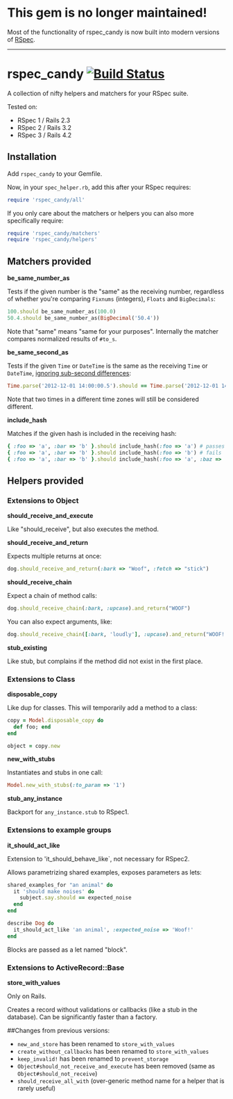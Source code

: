 # This gem is no longer maintained!

Most of the functionality of rspec_candy is now built into modern versions of [RSpec](http://rspec.info/).

------

rspec_candy [![Build Status](https://secure.travis-ci.org/makandra/rspec_candy.png?branch=master)](https://travis-ci.org/makandra/rspec_candy)
==========================================

A collection of nifty helpers and matchers for your RSpec suite.

Tested on:

- RSpec 1 / Rails 2.3
- RSpec 2 / Rails 3.2
- RSpec 3 / Rails 4.2


## Installation

Add `rspec_candy` to your Gemfile.

Now, in your `spec_helper.rb`, add this after your RSpec requires:

```ruby
require 'rspec_candy/all'
```

If you only care about the matchers or helpers you can also more specifically require:

```ruby
require 'rspec_candy/matchers'
require 'rspec_candy/helpers'
```

## Matchers provided

**be_same_number_as**

  Tests if the given number is the "same" as the receiving number, regardless of whether you're comparing `Fixnums` (integers), `Floats` and `BigDecimals`:

```ruby
100.should be_same_number_as(100.0)
50.4.should be_same_number_as(BigDecimal('50.4'))
```

  Note that "same" means "same for your purposes". Internally the matcher compares normalized results of `#to_s`.

**be_same_second_as**

  Tests if the given `Time` or `DateTime` is the same as the receiving `Time` or `DateTime`, [ignoring sub-second differences](https://makandracards.com/makandra/1057-why-two-ruby-time-objects-are-not-equal-although-they-appear-to-be):

```ruby
Time.parse('2012-12-01 14:00:00.5').should == Time.parse('2012-12-01 14:00')
```

  Note that two times in a different time zones will still be considered different.

**include_hash**

  Matches if the given hash is included in the receiving hash:

```ruby
{ :foo => 'a', :bar => 'b' }.should include_hash(:foo => 'a') # passes
{ :foo => 'a', :bar => 'b' }.should include_hash(:foo => 'b') # fails
{ :foo => 'a', :bar => 'b' }.should include_hash(:foo => 'a', :baz => 'c') # fails
```

## Helpers provided


### Extensions to **Object**

**should_receive_and_execute**

  Like "should_receive", but also executes the method.


**should_receive_and_return**

  Expects multiple returns at once:

```ruby
dog.should_receive_and_return(:bark => "Woof", :fetch => "stick")
```

**should_receive_chain**

  Expect a chain of method calls:

```ruby
dog.should_receive_chain(:bark, :upcase).and_return("WOOF")
```

  You can also expect arguments, like:

```ruby
dog.should_receive_chain([:bark, 'loudly'], :upcase).and_return("WOOF!!!")
```      
 
**stub_existing**
  
  Like stub, but complains if the method did not exist in the first place.


### Extensions to **Class**

**disposable_copy**

  Like dup for classes. This will temporarily add a method to a class:

```ruby
copy = Model.disposable_copy do
  def foo; end
end

object = copy.new
```

**new_with_stubs**
  
  Instantiates and stubs in one call:

```ruby
Model.new_with_stubs(:to_param => '1')
```

**stub_any_instance**

  Backport for `any_instance.stub` to RSpec1.

 
### Extensions to **example groups**

**it_should_act_like**

  Extension to 'it_should_behave_like`, not necessary for RSpec2.

  Allows parametrizing shared examples, exposes parameters as lets:

```ruby
shared_examples_for "an animal" do
  it 'should make noises' do
    subject.say.should == expected_noise
  end
end

describe Dog do
  it_should_act_like 'an animal', :expected_noise => 'Woof!'
end
```

  Blocks are passed as a let named "block".



### Extensions to **ActiveRecord::Base**

**store_with_values**

  Only on Rails.

  Creates a record without validations or callbacks (like a stub in the database). Can be significantly faster than a factory.



##Changes from previous versions:

- `new_and_store` has been renamed to `store_with_values`
- `create_without_callbacks` has been renamed to `store_with_values`
- `keep_invalid!` has been renamed to `prevent_storage`
- `Object#should_not_receive_and_execute` has been removed (same as `Object#should_not_receive`)
- `should_receive_all_with` (over-generic method name for a helper that is rarely useful)

